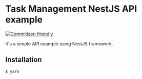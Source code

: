 # Task Management NestJS API example

[![Commitizen friendly](https://img.shields.io/badge/commitizen-friendly-brightgreen.svg)](http://commitizen.github.io/cz-cli/)

It's a simple API example using NestJS framework.

## Installation

```bash
$ yarn
```
